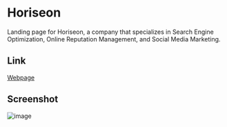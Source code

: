 # Horiseon

Landing page for Horiseon, a company that specializes in Search Engine Optimization, Online Reputation Management, and Social Media Marketing.

## Link

[Webpage](https://joshhigg.github.io/horiseon/)

## Screenshot

![image](https://github.com/joshhigg/Horiseon/assets/136753578/3cfe0793-2068-4033-b5d4-be0f52dbaa30)


  
